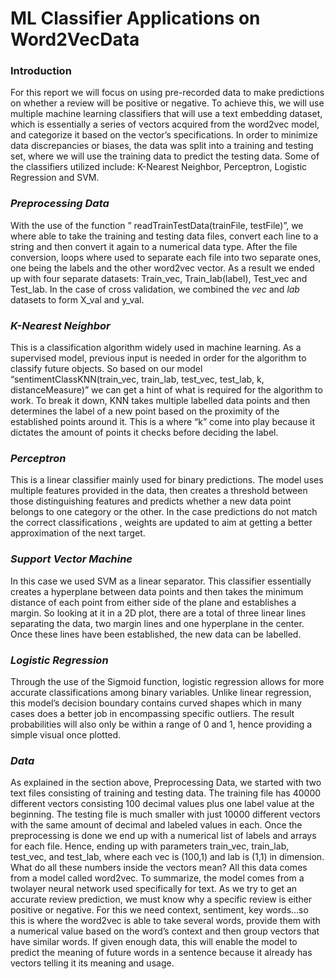 # **ML Classifier Applications on Word2VecData**

### Introduction 

For this report we will focus on using pre-recorded data to make predictions on whether a review will be positive or negative. To achieve this, we will use multiple machine learning classifiers that will use a text embedding dataset, which is essentially a series of vectors acquired from the word2vec model, and categorize it based on the vector’s specifications. In order to minimize data discrepancies or biases, the data was split into a training and testing set, where we will use the training data to predict the testing data. Some of the classifiers utilized include: K-Nearest Neighbor, Perceptron, Logistic Regression and SVM.

### *Preprocessing Data*
With the use of the function ” readTrainTestData(trainFile, testFile)”, we where able to take the training and testing data files, convert each line to a string and then convert it again to a numerical data type. After the file conversion, loops where used to separate each file into two separate ones, one being the labels and the other word2vec vector. As a result we ended up with four separate datasets: Train_vec, Train_lab(label), Test_vec and Test_lab.
In the case of cross validation, we combined the *vec* and *lab* datasets to form X_val and y_val.

### *K-Nearest Neighbor*
This is a classification algorithm widely used in machine learning. As a supervised model, previous input is needed in order for the algorithm to classify future objects. So based on our model “sentimentClassKNN(train_vec, train_lab, test_vec, test_lab, k, distanceMeasure)” we can get a hint of what is required for the algorithm to work. To break it down, KNN takes multiple labelled data points and then determines the label of a new point based on the proximity of the established points around it. This is a where “k” come into play because it dictates the amount of points it checks before deciding the label.

### *Perceptron*
This is a linear classifier mainly used for binary predictions. The model uses multiple features provided in the data, then creates a threshold between those distinguishing features and predicts whether a new data point belongs to one category or the other. In the case predictions do not match the correct classifications , weights are updated to aim at getting a better approximation of the next target. 

### *Support Vector Machine*
In this case we used SVM as a linear separator. This classifier essentially creates a hyperplane between data points and then takes the minimum distance of each point from either side of the plane and establishes a margin. So looking at it in a 2D plot, there are a total of three linear lines separating the data, two margin lines and one hyperplane in the center. Once these lines have been established, the new data can be labelled.

### *Logistic Regression*
Through the use of the Sigmoid function, logistic regression allows for more accurate classifications among binary variables. Unlike linear regression, this model’s decision boundary contains curved shapes which in many cases does a better job in encompassing specific outliers. 
The result probabilities will also only be within a range of 0 and 1, hence providing a simple visual once plotted.

### *Data* 
As explained in the section above, Preprocessing Data, we started with two text files consisting of training and testing data. The training file has 40000 different vectors consisting 100 decimal values plus one label value at the beginning. The testing file is much smaller with just 10000 different vectors with the same amount of decimal and labeled values in each. Once the preprocessing is done we end up with a numerical list of labels and arrays for each file. Hence, ending up with parameters train_vec, train_lab, test_vec, and test_lab, where each vec is (100,1) and lab  is (1,1) in dimension.  
What do all these numbers inside the vectors mean? 
All this data comes from a model called word2vec. To summarize, the model comes from a twolayer neural network used specifically for text. As we try to get an accurate review prediction, we must know why a specific review is either positive or negative. For this we need context, sentiment, key words…so this is where the word2vec is able to take several words, provide them with a numerical value based on the word’s context and then group vectors that have similar words. If given enough data, this will enable the model to predict the meaning of future words in a sentence because it already has vectors telling it its meaning and usage.
